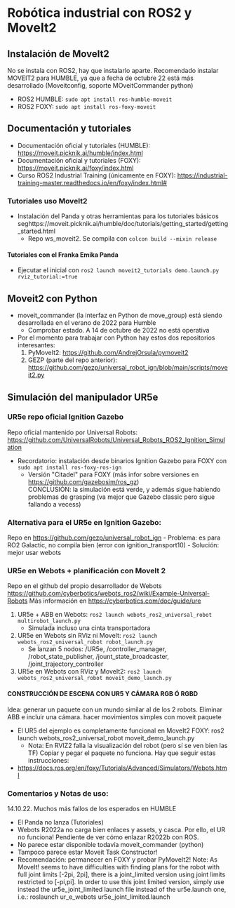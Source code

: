 # Robótica industrial con ROS2 y MoveIt2

## Instalación de MoveIt2
No se instala con ROS2, hay que instalarlo aparte.
Recomendado instalar MOVEIT2 para HUMBLE, ya que a fecha de octubre 22 está más desarrollado (Moveitconfig, soporte MOveitCommander python)
- ROS2 HUMBLE: `sudo apt install ros-humble-moveit`
- ROS2 FOXY: `sudo apt install ros-foxy-moveit`

## Documentación y tutoriales
- Documentación oficial y tutoriales (HUMBLE): https://moveit.picknik.ai/humble/index.html
- Documentación oficial y tutoriales (FOXY): https://moveit.picknik.ai/foxy/index.html
- Curso ROS2 Industrial Training (únicamente en FOXY): https://industrial-training-master.readthedocs.io/en/foxy/index.html#

### Tutoriales uso MoveIt2 
- Instalación del Panda y otras herramientas para los tutoriales básicos seghttps://moveit.picknik.ai/humble/doc/tutorials/getting_started/getting_started.html
  - Repo ws_moveit2. Se compila con `colcon build --mixin release`
#### Tutoriales con el Franka Emika Panda  
- Ejecutar el inicial con `ros2 launch moveit2_tutorials demo.launch.py rviz_tutorial:=true`

## Moveit2 con Python
- moveit_commander (la interfaz en Python de move_group) está siendo desarrollada en el verano de 2022 para Humble
   - Comprobar estado. A 14 de octubre de 2022 no está operativa
- Por el momento para trabajar con Python hay estos dos repositorios interesantes:
    1. PyMoveIt2: https://github.com/AndrejOrsula/pymoveit2
    2. GEZP (parte del repo anterior): https://github.com/gezp/universal_robot_ign/blob/main/scripts/moveit2.py

## Simulación del manipulador UR5e
### UR5e repo oficial Ignition Gazebo
Repo oficial mantenido por Universal Robots: https://github.com/UniversalRobots/Universal_Robots_ROS2_Ignition_Simulation
  - Recordatorio: instalación desde binarios Ignition Gazebo para FOXY con `sudo apt install ros-foxy-ros-ign`
    - Versión "Citadel" para FOXY (más infor sobre versiones en https://github.com/gazebosim/ros_gz)   
CONCLUSIÓN: la simulación está verde, y además sigue habiendo problemas de grasping (va mejor que Gazebo classic pero sigue fallando a vecess)

### Alternativa para el UR5e en Ignition Gazebo: 
Repo en https://github.com/gezp/universal_robot_ign
    - Problema: es para RO2 Galactic, no compila bien (error con ignition_transport10)
    - Solución: mejor usar webots
    
### UR5e en Webots + planificación con MoveIt 2
Repo en el github del propio desarrollador de Webots https://github.com/cyberbotics/webots_ros2/wiki/Example-Universal-Robots
Más información en https://cyberbotics.com/doc/guide/ure
1. UR5e + ABB en Webots: `ros2 launch webots_ros2_universal_robot multirobot_launch.py`
    - Simulada incluso una cinta transportadora
3. UR5e en Webots sin RViz ni MoveIt: `ros2 launch webots_ros2_universal_robot robot_launch.py`
    - Se lanzan 5 nodos: /UR5e, /controller_manager, /robot_state_publisher, /jount_state_broadcaster, /joint_trajectory_controller
4. UR5e en Webots con RViz y MoveIt2: `ros2 launch webots_ros2_universal_robot moveit_demo_launch.py`

#### CONSTRUCCIÓN DE ESCENA CON UR5 Y CÁMARA RGB Ó RGBD
Idea: generar un paquete con un mundo similar al de los 2 robots. Eliminar ABB e incluir una cámara. hacer movimientos simples con moveit
paquete 
   - El UR5 del ejemplo es completamente funcional en MoveIt2 FOXY: ros2 launch webots_ros2_universal_robot moveit_demo_launch.py 
       - Nota: En RVIZ2 falla la visualización del robot (pero sí se ven bien las TF)
Copiar y pegar el paquete no funciona. Hay que seguir estas instrucciones:
   - https://docs.ros.org/en/foxy/Tutorials/Advanced/Simulators/Webots.html


### Comentarios y Notas de uso:
14.10.22. Muchos más fallos de los esperados en HUMBLE
 - El Panda no lanza (Tutoriales)
 - Webots R2022a no carga bien enlaces y assets, y casca. Por ello, el UR no funciona! Pendiente de ver cómo enlazar R2022b con ROS. 
 - No parece estar disponible todavía moveit_commander (python)
 - Tampoco parece estar Moveit Task Constructor!
 - Recomendación: permanecer en FOXY y probar PyMoveIt2!
Note: As MoveIt! seems to have difficulties with finding plans for the robot with full joint limits [-2pi, 2pi], there is a joint_limited version using joint limits restricted to [-pi,pi]. In order to use this joint limited version, simply use instead the ur5e_joint_limited launch file instead of the ur5e.launch one, i.e.: roslaunch ur_e_webots ur5e_joint_limited.launch
